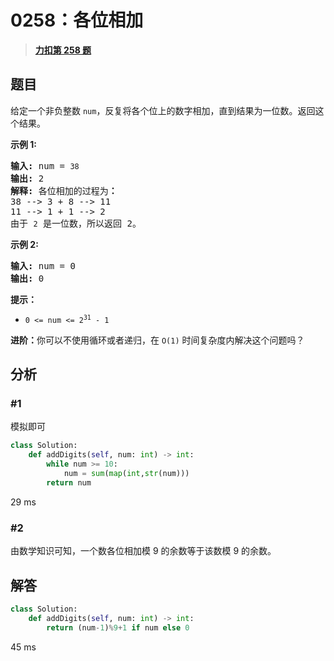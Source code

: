 # 0258：各位相加


> <u>**[力扣第 258 题](https://leetcode.cn/problems/add-digits/)**</u>

## 题目

<p>给定一个非负整数 <code>num</code>，反复将各个位上的数字相加，直到结果为一位数。返回这个结果。</p>



<p><strong>示例 1:</strong></p>

<pre>
<strong>输入:</strong> num =<strong> </strong><code>38</code>
<strong>输出:</strong> 2
<strong>解释: </strong>各位相加的过程为<strong>：
</strong>38 --&gt; 3 + 8 --&gt; 11
11 --&gt; 1 + 1 --&gt; 2
由于 <code>2</code> 是一位数，所以返回 2。
</pre>

<p><strong>示例 2:</strong></p>

<pre>
<strong>输入:</strong> num =<strong> </strong>0
<strong>输出:</strong> 0</pre>



<p><strong>提示：</strong></p>

<ul>
<li><code>0 &lt;= num &lt;= 2<sup>31</sup> - 1</code></li>
</ul>



<p><strong>进阶：</strong>你可以不使用循环或者递归，在 <code>O(1)</code> 时间复杂度内解决这个问题吗？</p>


## 分析

### #1

模拟即可

```python
class Solution:
    def addDigits(self, num: int) -> int:
        while num >= 10:
            num = sum(map(int,str(num)))
        return num
```
29 ms

### #2

由数学知识可知，一个数各位相加模 9 的余数等于该数模 9 的余数。

## 解答

```python
class Solution:
    def addDigits(self, num: int) -> int:
        return (num-1)%9+1 if num else 0
```
45 ms
